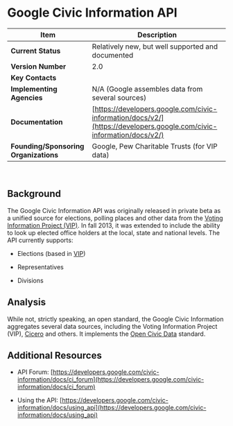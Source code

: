# Google Civic Information API

| Item | Description |
| --- | --- |
| **Current Status** | Relatively new, but well supported and documented |
| **Version Number** | 2.0 |
| **Key Contacts** |  |
| **Implementing Agencies** | N/A (Google assembles data from several sources) |
| **Documentation** | [https://developers.google.com/civic-information/docs/v2/](https://developers.google.com/civic-information/docs/v2/) |
| **Founding/Sponsoring Organizations** | Google, Pew Charitable Trusts (for VIP data) |
<br>

## Background

The Google Civic Information API was originally released in private beta as a unified source for elections, polling places and other data from the [Voting Information Project (VIP)](../../standards/domain_specific_standards/voting_information_project_vip.md). In fall 2013, it was extended to include the ability to look up elected office holders at the local, state and national levels. The API currently supports:

*   Elections (based in [VIP](../../standards/domain_specific_standards/voting_information_project_vip.md))

*   Representatives

*   Divisions

## Analysis

While not, strictly speaking, an open standard, the Google Civic Information aggregates several data sources, including the Voting Information Project (VIP), [Cicero](https://www.cicerodata.com/) and others. It implements the [Open Civic Data](../../standards/domain_specific_standards/open_civic_data.md) standard.

## Additional Resources

*   API Forum: [https://developers.google.com/civic-information/docs/ci_forum](https://developers.google.com/civic-information/docs/ci_forum)

*   Using the API: [https://developers.google.com/civic-information/docs/using_api](https://developers.google.com/civic-information/docs/using_api)
